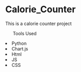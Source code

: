 <h1>Calorie_Counter</h1>
<p> This is a calorie counter project </p>
<ul>Tools Used</ul>
<li>Python</li>
<li>Chart.js</li>
<li>Html</li>
<li>JS</li>
<li>CSS</li>
